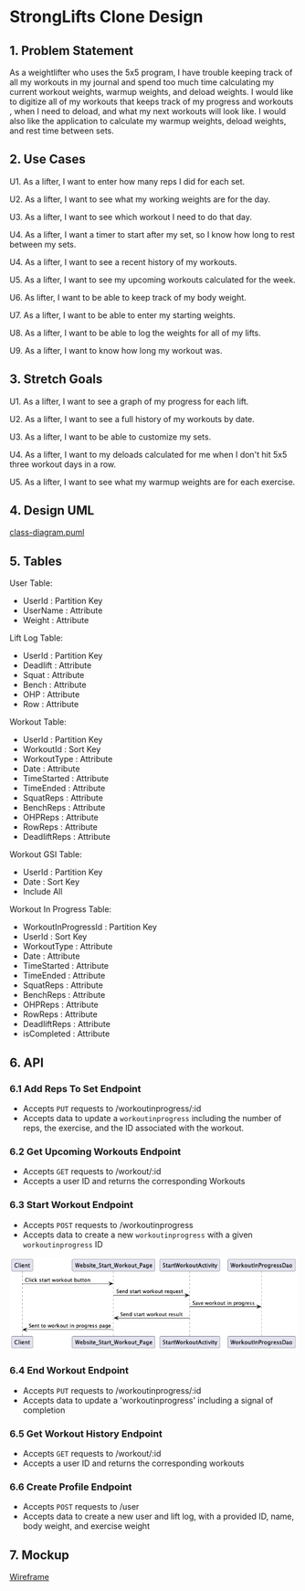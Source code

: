 # StrongLifts Clone Design

## 1. Problem Statement

As a weightlifter who uses the 5x5 program, I have trouble keeping track of all my workouts in my journal
and spend too much time calculating my current workout weights, warmup weights, 
and deload weights. I would like to digitize all of my workouts that keeps track 
of my progress and workouts , when I need to deload, and what my next workouts 
will look like. I would also like the application to calculate my warmup weights,
deload weights, and rest time between sets.

## 2. Use Cases

U1. As a lifter, I want to enter how many reps I did for each set.

U2. As a lifter, I want to see what my working weights are for the day.

U3. As a lifter, I want to see which workout I need to do that day.

U4. As a lifter, I want a timer to start after my set, so I know how long to rest between my sets.

U4. As a lifter, I want to see a recent history of my workouts.

U5. As a lifter, I want to see my upcoming workouts calculated for the week.

U6. As lifter, I want to be able to keep track of my body weight.

U7. As a lifter, I want to be able to enter my starting weights.

U8. As a lifter, I want to be able to log the weights for all of my lifts.

U9. As a lifter, I want to know how long my workout was.

## 3. Stretch Goals

U1. As a lifter, I want to see a graph of my progress for each lift.

U2. As a lifter, I want to see a full history of my workouts by date.

U3. As a lifter, I want to be able to customize my sets.

U4. As a lifter, I want to my deloads calculated for me when I don't hit 5x5 three workout days in a row.

U5. As a lifter, I want to see what my warmup weights are for each exercise.

## 4. Design UML

[class-diagram.puml](class-diagram.puml)

## 5. Tables

User Table:
- UserId : Partition Key
- UserName : Attribute
- Weight : Attribute

Lift Log Table:
- UserId : Partition Key
- Deadlift : Attribute
- Squat : Attribute
- Bench : Attribute
- OHP : Attribute
- Row : Attribute

Workout Table:
- UserId : Partition Key
- WorkoutId : Sort Key
- WorkoutType : Attribute
- Date : Attribute
- TimeStarted : Attribute
- TimeEnded : Attribute
- SquatReps : Attribute
- BenchReps : Attribute
- OHPReps : Attribute
- RowReps : Attribute
- DeadliftReps : Attribute

Workout GSI Table:
- UserId : Partition Key
- Date : Sort Key
- Include All

Workout In Progress Table:
- WorkoutInProgressId : Partition Key
- UserId : Sort Key
- WorkoutType : Attribute
- Date : Attribute
- TimeStarted : Attribute
- TimeEnded : Attribute
- SquatReps : Attribute
- BenchReps : Attribute
- OHPReps : Attribute
- RowReps : Attribute
- DeadliftReps : Attribute
- isCompleted : Attribute

## 6. API

### 6.1 Add Reps To Set Endpoint
- Accepts `PUT` requests to /workoutinprogress/:id
- Accepts data to update a `workoutinprogress` including the number of reps, the exercise, and the ID associated with the workout.

### 6.2 Get Upcoming Workouts Endpoint
- Accepts `GET` requests to /workout/:id
- Accepts a user ID and returns the corresponding Workouts

### 6.3 Start Workout Endpoint
- Accepts `POST` requests to /workoutinprogress
- Accepts data to create a new `workoutinprogress` with a given `workoutinprogress` ID

![startworkoutImage](diagram-13903889164156429315.png)
### 6.4 End Workout Endpoint
- Accepts `PUT` requests to /workoutinprogress/:id
- Accepts data to update a 'workoutinprogress' including a signal of completion

### 6.5 Get Workout History Endpoint
- Accepts `GET` requests to /workout/:id
- Accepts a user ID and returns the corresponding workouts

### 6.6 Create Profile Endpoint
- Accepts `POST` requests to /user
- Accepts data to create a new user and lift log, with a provided ID, name, body weight, and exercise weight

## 7. Mockup

[Wireframe](https://www.figma.com/file/6ZHznRBsEo8gSSDoWypMTa/Capstone-Wireframe?node-id=3%3A200&t=90GwY0CNq8sfmf5y-1)